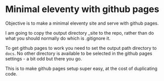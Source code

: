 # Minimal eleventy with github pages

Objective is to make a minimal eleventy site and serve with github pages.

I am going to copy the output directory _site to the repo, rather than do what you should normally do which is .gitignore it.

To get github pages to work you need to set the output path directory to `docs`. No other directory is available to be selected in the github pages settings - a bit odd but there you go.

This is to make github pages setup super easy, at the cost of duplicating code.